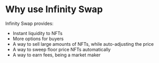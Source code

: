 # Why use Infinity Swap

Infinity Swap provides:

* Instant liquidity to NFTs
* More options for buyers
* A way to sell large amounts of NFTs, while auto-adjusting the price
* A way to sweep floor price NFTs automatically
* A way to earn fees, being a market maker
